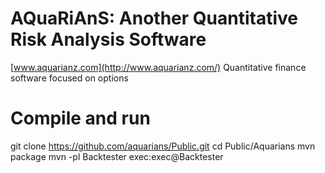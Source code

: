# AQuaRiAnS: Another Quantitative Risk Analysis Software
[www.aquarianz.com](http://www.aquarianz.com/)
Quantitative finance software focused on options

# Compile and run
git clone https://github.com/aquarians/Public.git
cd Public/Aquarians
mvn package
mvn -pl Backtester exec:exec@Backtester
